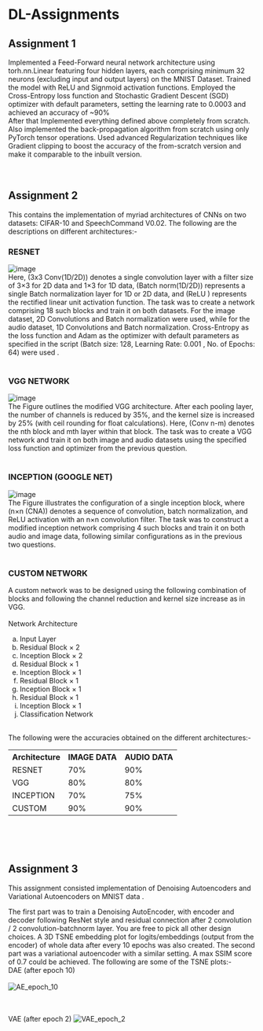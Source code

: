 # DL-Assignments

## Assignment 1
Implemented a Feed-Forward neural network architecture using torh.nn.Linear featuring four hidden layers, each comprising minimum 32 neurons (excluding input and output layers) on the MNIST Dataset. Trained the model  with ReLU and Signmoid activation functions. Employed the Cross-Entropy loss function and Stochastic Gradient Descent (SGD) optimizer with default parameters, setting the learning rate to 0.0003 and achieved an accuracy of ~90% <br>
After that Implemented everything defined above completely from scratch. Also implemented the back-propagation algorithm from scratch using only PyTorch tensor operations. Used advanced Regularization techniques like Gradient clipping to boost the accuracy of the from-scratch version and make it comparable to the inbuilt version.<br><br><br>



## Assignment 2
This contains the implementation of myriad architectures of CNNs on two datasets: CIFAR-10 and SpeechCommand V0.02. The following are the descriptions on different architectures:-

### RESNET 
![image](https://github.com/arjit06/DL-Assignments/assets/108218688/e3b91100-ee75-408b-bcaa-dab00285e0af) 
<br>Here, (3x3 Conv(1D/2D)) denotes a single convolution layer with a filter size of 3×3 for 2D data and 1×3 for 1D data, (Batch norm(1D/2D)) represents a single Batch normalization layer for 1D or 2D data, and (ReLU ) represents the rectified linear unit activation function. The task was to create a network comprising 18 such blocks and train it on both datasets. For the image dataset, 2D Convolutions and Batch normalization were used, while for the audio dataset, 1D Convolutions and Batch normalization. Cross-Entropy as the loss function and Adam as the optimizer with default parameters as specified in the script (Batch size: 128, Learning Rate: 0.001 , No. of Epochs: 64) were used .<br><br>

### VGG NETWORK
![image](https://github.com/arjit06/DL-Assignments/assets/108218688/6e656f94-9e17-41fe-bc01-ee17de4d90ec) 
<br>The Figure outlines the modified VGG architecture. After each pooling layer, the number of channels is reduced by 35%, and the kernel size is increased by 25% (with ceil rounding for float calculations). Here, (Conv
n-m) denotes the nth block and mth layer within that block. The task was to create a VGG network and train it on both image and audio datasets using the specified loss function and optimizer from the previous question. <br><br>

### INCEPTION (GOOGLE NET) 
![image](https://github.com/arjit06/DL-Assignments/assets/108218688/9dece05c-950f-4c1a-8d59-94bf25b4227f) 
<br>The Figure illustrates the configuration of a single inception block, where (n×n (CNA)) denotes a sequence of convolution, batch normalization, and ReLU activation with an n×n convolution filter. The task was to construct a modified inception network comprising 4 such blocks and train it on both audio and image data, following similar configurations as in the previous two questions. <br><br>

### CUSTOM NETWORK 
A custom network was to be designed using the following combination of blocks and following the channel reduction and kernel size increase as in VGG. <br><br>
Network Architecture
<ol type='a'>
<li>Input Layer</li>
<li>Residual Block × 2</li>
<li>Inception Block × 2</li>
<li>Residual Block × 1</li>
<li>Inception Block × 1</li>
<li>Residual Block × 1</li>
<li>Inception Block × 1</li>
<li>Residual Block × 1</li>
<li>Inception Block × 1</li>
<li>Classification Network</li>
</ol>

<br>
The following were the accuracies obtained on the different architectures:-
<table>
<tr>
  <th>Architecture</th>
  <th>IMAGE DATA</th>
  <th>AUDIO DATA</th>
</tr>
<tr>
  <td>RESNET</td>
  <td>70%</td>
  <td>90%</td>
</tr>
  <tr>
  <td>VGG</td>
  <td>80%</td>
  <td>80%</td>
</tr>
  <tr>
  <td>INCEPTION</td>
  <td>70%</td>
  <td>75%</td>
</tr>
  <tr>
  <td>CUSTOM</td>
  <td>90%</td>
  <td>90%</td>
</tr>
</table>


<br><br><br>

## Assignment 3
This assignment consisted implementation of Denoising Autoencoders and Variational Autoencoders on MNIST data . 

The first part was to train a Denoising AutoEncoder, with encoder and decoder following ResNet style and residual connection  after 2 convolution / 2 convolution-batchnorm layer. You are free to pick all other design choices. A 3D TSNE embedding plot for logits/embeddings (output from the encoder) of whole data after every 10 epochs was also created. 
The second part was a variational autoencoder with a similar setting. A max SSIM score of 0.7 could be achieved. The following are some of the TSNE plots:-<br>
DAE (after epoch 10) <br><br>
![AE_epoch_10](https://github.com/arjit06/DL-Assignments/assets/108218688/8e06c4c3-aae5-46a3-887f-6cb27455b21a)

<br><br>
VAE (after epoch 2)
![VAE_epoch_2](https://github.com/arjit06/DL-Assignments/assets/108218688/fd96bc08-1e1f-4188-b26d-e45e35cf472e)


